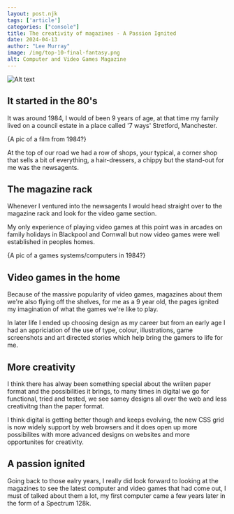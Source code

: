 ```yaml
---
layout: post.njk 
tags: ['article']
categories: ["console"]
title: The creativity of magazines - A Passion Ignited
date: 2024-04-13
author: "Lee Murray"
image: /img/top-10-final-fantasy.png
alt: Computer and Video Games Magazine
---
```


![Alt text](/img/retro-magazines.png "a title")

## It started in the 80's

<p class="drop-cap">It was around 1984, I would of been 9 years of age, at that time my family lived on a council estate in a place called '7 ways' Stretford, Manchester.</p>

{A pic of a film from 1984?}

At the top of our road we had a row of shops, your typical, a corner shop that sells a bit of everything, a hair-dressers, a chippy but the stand-out for me was the newsagents.

## The magazine rack

Whenever I ventured into the newsagents I would head straight over to the magazine rack and look for the video game section.

My only experience of playing video games at this point was in arcades on family holidays in Blackpool and Cornwall but now video games were well established in peoples homes.

{A pic of a games systems/computers in 1984?}

## Video games in the home

Because of the massive popularity of video games, magazines about them we're also flying off the shelves, for me as a 9 year old, the pages ignited my imagination of what the games we're like to play.

In later life I ended up choosing design as my career but from an early age I had an appriciation of the use of type, colour, illustrations, game screenshots and art directed stories which help bring the gamers to life for me.

## More creativity

I think there has alway been something special about the wriiten paper format and the possibilities it brings, to many times in digital we go for functional, tried and tested, we see samey designs all over the web and less creativitng than the paper format.

I think digital is getting better though and keeps evolving, the new CSS grid is now widely support by web browsers and it does open up more possibilites with more advanced designs on websites and more opportunites for creativity.

## A passion ignited

Going back to those ealry years, I really did look forward to looking at the magazines to see the latest computer and video games that had come out, I must of talked about them a lot, my first computer came a few years later in the form of a Spectrum 128k.

